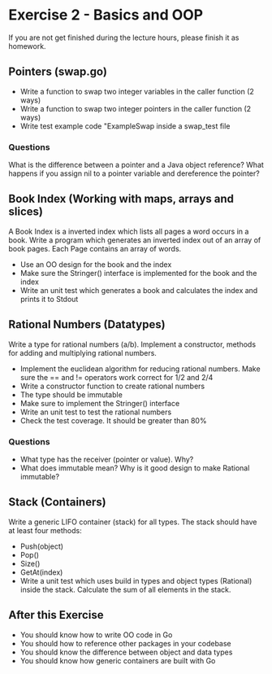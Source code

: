 # Exercise 2 - Basics and OOP

If you are not get finished during the lecture hours, please finish it as homework.

## Pointers (swap.go)
- Write a function to swap two integer variables in the caller function (2 ways)
- Write a function to swap two integer pointers in the caller function (2 ways)
- Write test example code "ExampleSwap inside a swap_test file
### Questions
What is the difference between a pointer and a Java object reference?
What happens if you assign nil to a pointer variable and dereference the pointer?

## Book Index (Working with maps, arrays and slices)
A Book Index is a inverted index which lists all pages a word occurs in a book. 
Write a program which generates an inverted index out of an array of book pages. 
Each Page contains an array of words. 
- Use an OO design for the book and the index
- Make sure the Stringer() interface is implemented for the book and the index
- Write an unit test which generates a book and calculates the index and prints it to Stdout

## Rational Numbers (Datatypes)
Write a type for rational numbers (a/b). Implement a constructor, methods for adding and multiplying 
rational numbers. 
- Implement the euclidean algorithm for reducing rational numbers. Make sure the == and != operators work correct for 1/2 and 2/4  
- Write a constructor function to create rational numbers
- The type should be immutable
- Make sure to implement the Stringer() interface
- Write an unit test to test the rational numbers
- Check the test coverage. It should be greater than 80%
### Questions
- What type has the receiver (pointer or value). Why?
- What does immutable mean? Why is it good design to make Rational immutable?

## Stack (Containers)
Write a generic LIFO container (stack) for all types. The stack should have at least four methods:
- Push(object)
- Pop()
- Size()
- GetAt(index) 
- Write a unit test which uses build in types and object types (Rational) inside the stack. Calculate the sum of all elements in the stack.

## After this Exercise
- You should know how to write OO code in Go
- You should how to reference other packages in your codebase
- You should know the difference between object and data types
- You should know how generic containers are built with Go

